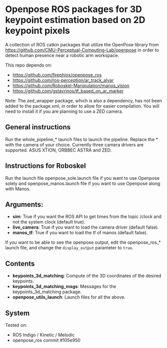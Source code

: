# Openpose ROS packages for 3D keypoint estimation based on 2D keypoint pixels

A collection of ROS catkin packages that utilize the OpenPose library from https://github.com/CMU-Perceptual-Computing-Lab/openpose in order to detect human presence near a robotic arm workspace.

This repo depends on:

* https://github.com/firephinx/openpose_ros
* https://github.com/ros-perception/ar_track_alvar
* https://github.com/Roboskel-Manipulation/manos_vision
* https://github.com/gstavrinos/tf_based_on_ar_marker


Note: The zed_wrapper package, which is also a dependency, has not been added to the package.xml, in order to allow for easier compilation. You will need to install it if you are planning to use a ZED camera.

## General instructions

Run the whole_pipeline_* launch files to launch the pipeline. Replace the * with the camera of your choice. Currently three camera drivers are supported. ASUS XTION, ORBBEC ASTRA and ZED.

## Instructions for Roboskel

Run the launch file openpose_sole.launch file if you want to use Openpose solely and openpose_manos.launch file if you want to use Openpose along with Manos.

## Arguments:
* **sim**: True if you want the ROS API to get times from the topic /clock and not the system clock (default true).
* **live_camera**: True if you want to load the camera driver (default false).
* **manos_tf**: True if you want to load the tf of manos (default false).

If you want to be able to see the openpose output, edit the openpose_ros_* launch file, and change the `display_output` parameter to `true`.

## Contents

* **keypoints_3d_matching**: Compute of the 3D coordinates of the desired keypoints.
* **keypoints_3d_matching_msgs**: Messages for the keypoints_3d_matching package.
* **openpose_utils_launch**: Launch files for all the above.

## System

Tested on:
* ROS Indigo / Kinetic / Melodic
* openpose_ros commit #105e950

